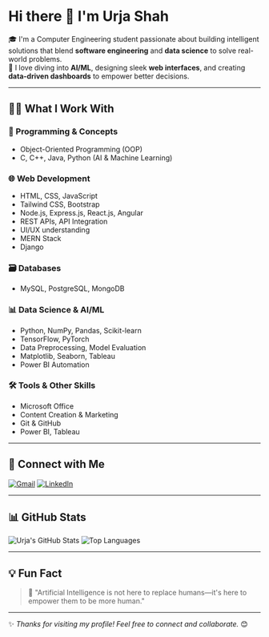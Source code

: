 # Hi there 👋 I'm Urja Shah

🎓 I'm a Computer Engineering student passionate about building intelligent solutions that blend **software engineering** and **data science** to solve real-world problems.  
🚀 I love diving into **AI/ML**, designing sleek **web interfaces**, and creating **data-driven dashboards** to empower better decisions.

---

## 👩‍💻 What I Work With

### 🧠 Programming & Concepts
- Object-Oriented Programming (OOP)
- C, C++, Java, Python (AI & Machine Learning)

### 🌐 Web Development
- HTML, CSS, JavaScript
- Tailwind CSS, Bootstrap
- Node.js, Express.js, React.js, Angular
- REST APIs, API Integration
- UI/UX understanding
- MERN Stack
- Django

### 🗃️ Databases
- MySQL, PostgreSQL, MongoDB

### 📊 Data Science & AI/ML
- Python, NumPy, Pandas, Scikit-learn
- TensorFlow, PyTorch
- Data Preprocessing, Model Evaluation
- Matplotlib, Seaborn, Tableau
- Power BI Automation

### 🛠️ Tools & Other Skills
- Microsoft Office
- Content Creation & Marketing
- Git & GitHub
- Power BI, Tableau

---

## 🔗 Connect with Me

[![Gmail](https://img.shields.io/badge/Gmail-D14836?style=for-the-badge&logo=gmail&logoColor=white)](mailto:urjas452@gmail.com)
[![LinkedIn](https://img.shields.io/badge/LinkedIn-blue?style=for-the-badge&logo=linkedin&logoColor=white)](https://www.linkedin.com/in/urja-shah20)

---

## 📊 GitHub Stats

![Urja's GitHub Stats](https://github-readme-stats.vercel.app/api?username=Urjas123&show_icons=true&theme=radical)
![Top Languages](https://github-readme-stats.vercel.app/api/top-langs/?username=Urjas123&layout=compact&theme=radical)

---

## 💡 Fun Fact

> 🤖 "Artificial Intelligence is not here to replace humans—it's here to empower them to be more human."

---

✨ *Thanks for visiting my profile! Feel free to connect and collaborate.* 😊
